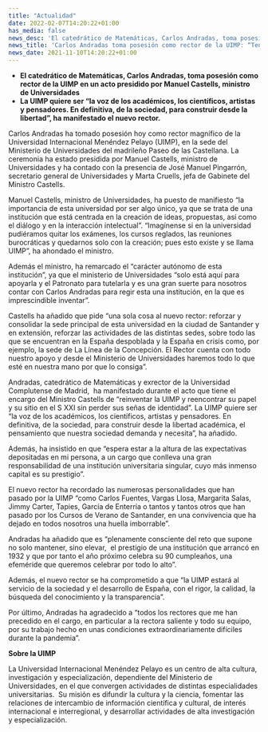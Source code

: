 ```yaml
---
title: "Actualidad"
date: 2022-02-07T14:20:22+01:00
has_media: false
news_desc: 'El catedrático de Matemáticas, Carlos Andradas, toma posesión como rector de la UIMP en un acto presidido por Manuel Castells, ministro de Universidades La UIMP quiere ser “la voz de los académicos, los científicos, artistas y pensadores. En definitiva, de la sociedad, para construir desde la libertad”, ha manifestado el nuevo rector.'
news_title: 'Carlos Andradas toma posesión como rector de la UIMP: “Tengo el encargo de reinventar la UIMP sin perder sus señas de identidad”'
news_date: 2021-11-10T14:20:22+01:00
---
```

<ul>
<li><b>El catedr&aacute;tico de Matem&aacute;ticas, Carlos Andradas, toma posesi&oacute;n como rector de la UIMP en un acto presidido por Manuel Castells, ministro de Universidades</b></li>
<li><b>La UIMP quiere ser &ldquo;la voz de los acad&eacute;micos, los cient&iacute;ficos, artistas y pensadores. En definitiva, de la sociedad, para construir desde la libertad&rdquo;, ha manifestado el nuevo rector.</b></li>
</ul>
<p>Carlos Andradas ha tomado posesi&oacute;n hoy como rector magn&iacute;fico de la Universidad Internacional Men&eacute;ndez Pelayo (UIMP), en la sede del Ministerio de Universidades del madrile&ntilde;o Paseo de las Castellana. La ceremonia ha estado presidida por Manuel Castells, ministro de Universidades y ha contado con la presencia de Jos&eacute; Manuel Pingarr&oacute;n, secretario general de Universidades y Marta Cruells, jefa de Gabinete del Ministro Castells.</p>
<p>Manuel Castells, ministro de Universidades, ha puesto de manifiesto &ldquo;la importancia de esta universidad por ser algo &uacute;nico, ya que se trata de una instituci&oacute;n que est&aacute; centrada en la creaci&oacute;n de ideas, propuestas, as&iacute; como el di&aacute;logo y en la interacci&oacute;n intelectual&rdquo;. &ldquo;Imag&iacute;nense si en la universidad pudi&eacute;ramos quitar los ex&aacute;menes, los cursos reglados, las reuniones burocr&aacute;ticas y quedarnos solo con la creaci&oacute;n; pues esto existe y se llama UIMP&rdquo;, ha ahondado el ministro.</p>
<p>Adem&aacute;s el ministro, ha remarcado el &ldquo;car&aacute;cter aut&oacute;nomo de esta instituci&oacute;n&rdquo;, ya que el ministerio de Universidades &ldquo;solo est&aacute; aqu&iacute; para apoyarla y el Patronato para tutelarla y es una gran suerte para nosotros contar con Carlos Andradas para regir esta una instituci&oacute;n, en la que es imprescindible inventar&rdquo;.</p>
<p>Castells ha a&ntilde;adido que pide &ldquo;una sola cosa al nuevo rector: reforzar y consolidar la sede principal de esta universidad en la ciudad de Santander y en extensi&oacute;n, reforzar las actividades de las distintas sedes, sobre todo las que se encuentran en la Espa&ntilde;a despoblada y la Espa&ntilde;a en crisis como, por ejemplo, la sede de La L&iacute;nea de la Concepci&oacute;n. El Rector cuenta con todo nuestro apoyo y desde el Ministerio de Universidades haremos todo lo que est&eacute; en nuestra mano por que lo consiga&rdquo;.</p>
<p>Andradas, catedr&aacute;tico de Matem&aacute;ticas y exrector de la Universidad Complutense de Madrid,&nbsp; ha manifestado durante el acto que tiene el encargo del Ministro Castells de &ldquo;reinventar la UIMP y reencontrar su papel y su sitio en el S XXI sin perder sus se&ntilde;as de identidad&rdquo;. La UIMP quiere ser &ldquo;la voz de los acad&eacute;micos, los cient&iacute;ficos, artistas y pensadores. En definitiva, de la sociedad, para construir desde la libertad acad&eacute;mica, el pensamiento que nuestra sociedad demanda y necesita&rdquo;, ha a&ntilde;adido.</p>
<p>Adem&aacute;s, ha insistido en que &ldquo;espera estar a la altura de las expectativas depositadas en mi persona, a un cargo que conlleva una gran responsabilidad de una instituci&oacute;n universitaria singular, cuyo m&aacute;s inmenso capital es su prestigio&rdquo;.</p>
<p>El nuevo rector ha recordado las numerosas personalidades que han pasado por la UIMP &ldquo;como Carlos Fuentes, Vargas Llosa, Margarita Salas, Jimmy Carter, Tapies, Garc&iacute;a de Enterr&iacute;a o tantos y tantos otros que han pasado por los Cursos de Verano de Santander, en una convivencia que ha dejado en todos nosotros una huella imborrable&rdquo;.</p>
<p>Andradas ha a&ntilde;adido que es &ldquo;plenamente consciente del reto que supone no solo mantener, sino elevar,&nbsp; el prestigio de una instituci&oacute;n que arranc&oacute; en 1932 y que por tanto el a&ntilde;o pr&oacute;ximo celebra su 90 cumplea&ntilde;os, una efem&eacute;ride que queremos celebrar por todo lo alto&rdquo;.</p>
<p>Adem&aacute;s, el nuevo rector se ha comprometido a que &ldquo;la UIMP estar&aacute; al servicio de la sociedad y el desarrollo de Espa&ntilde;a, con el rigor, la calidad, la b&uacute;squeda del conocimiento y la transparencia&rdquo;.</p>
<p>Por &uacute;ltimo, Andradas ha agradecido a &ldquo;todos los rectores que me han precedido en el cargo, en particular a la rectora saliente y todo su equipo, por su trabajo hecho en unas condiciones extraordinariamente dif&iacute;ciles durante la pandemia&rdquo;.</p>
<p><b>Sobre la UIMP</b></p>
<p>La Universidad Internacional Men&eacute;ndez Pelayo es un centro de alta cultura, investigaci&oacute;n y especializaci&oacute;n, dependiente del Ministerio de Universidades, en el que convergen actividades de distintas especialidades universitarias.&nbsp; Su misi&oacute;n es difundir la cultura y la ciencia, fomentar las relaciones de intercambio de informaci&oacute;n cient&iacute;fica y cultural, de inter&eacute;s internacional e interregional, y desarrollar actividades de alta investigaci&oacute;n y especializaci&oacute;n.</p>